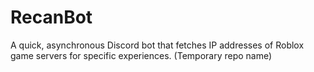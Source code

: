 # RecanBot
A quick, asynchronous Discord bot that fetches IP addresses of Roblox game servers for specific experiences. (Temporary repo name)
